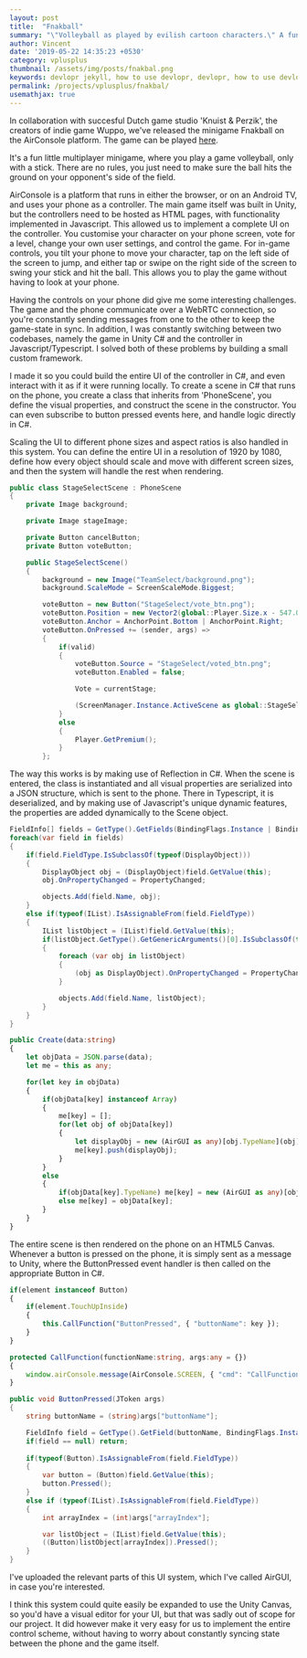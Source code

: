 ```yaml
---
layout: post
title:  "Fnakball"
summary: "\"Volleyball as played by evilish cartoon characters.\" A fun little multiplayer game, made in collaboration with the indie studio 'Knuist & Perzik', released on the AirConsole platform."
author: Vincent
date: '2019-05-22 14:35:23 +0530'
category: vplusplus
thumbnail: /assets/img/posts/fnakbal.png
keywords: devlopr jekyll, how to use devlopr, devlopr, how to use devlopr-jekyll, devlopr-jekyll tutorial,best jekyll themes
permalink: /projects/vplusplus/fnakbal/
usemathjax: true
---
```



In collaboration with succesful Dutch game studio 'Knuist & Perzik', the creators of indie game Wuppo, we've released the minigame Fnakball on the AirConsole platform. The game can be played [here](https://www.airconsole.com/play/fnakball).

It's a fun little multiplayer minigame, where you play a game volleyball, only with a stick. There are no rules, you just need to make sure the ball hits the ground on your opponent's side of the field.

AirConsole is a platform that runs in either the browser, or on an Android TV, and uses your phone as a controller. The main game itself was built in Unity, but the controllers need to be hosted as HTML pages, with functionality implemented in Javascript. This allowed us to implement a complete UI on the controller. You customise your character on your phone screen, vote for a level, change your own user settings, and control the game. For in-game controls, you tilt your phone to move your character, tap on the left side of the screen to jump, and either tap or swipe on the right side of the screen to swing your stick and hit the ball. This allows you to play the game without having to look at your phone.

Having the controls on your phone did give me some interesting challenges. The game and the phone communicate over a WebRTC connection, so you're constantly sending messages from one to the other to keep the game-state in sync. In addition, I was constantly switching between two codebases, namely the game in Unity C# and the controller in Javascript/Typescript. I solved both of these problems by building a small custom framework.

I made it so you could build the entire UI of the controller in C#, and even interact with it as if it were running locally. To create a scene in C# that runs on the phone, you create a class that inherits from 'PhoneScene', you define the visual properties, and construct the scene in the constructor. You can even subscribe to button pressed events here, and handle logic directly in C#.

Scaling the UI to different phone sizes and aspect ratios is also handled in this system. You can define the entire UI in a resolution of 1920 by 1080, define how every object should scale and move with different screen sizes, and then the system will handle the rest when rendering.

```c#
public class StageSelectScene : PhoneScene
{
    private Image background;

    private Image stageImage;

    private Button cancelButton;
    private Button voteButton;

    public StageSelectScene()
    {
        background = new Image("TeamSelect/background.png");
        background.ScaleMode = ScreenScaleMode.Biggest;

        voteButton = new Button("StageSelect/vote_btn.png");
        voteButton.Position = new Vector2(global::Player.Size.x - 547.0f, global::Player.Size.y - 313.0f);
        voteButton.Anchor = AnchorPoint.Bottom | AnchorPoint.Right;
        voteButton.OnPressed += (sender, args) =>
        {
            if(valid)
            {
                voteButton.Source = "StageSelect/voted_btn.png";
                voteButton.Enabled = false;

                Vote = currentStage;

                (ScreenManager.Instance.ActiveScene as global::StageSelectScene)?.PlayerVoted();
            }
            else
            {
                Player.GetPremium();
            }
        };
```

The way this works is by making use of Reflection in C#. When the scene is entered, the class is instantiated and all visual properties are serialized into a JSON structure, which is sent to the phone. There in Typescript, it is deserialized, and by making use of Javascript's unique dynamic features, the properties are added dynamically to the Scene object.

```c#
FieldInfo[] fields = GetType().GetFields(BindingFlags.Instance | BindingFlags.NonPublic);
foreach(var field in fields)
{
    if(field.FieldType.IsSubclassOf(typeof(DisplayObject)))
    {
        DisplayObject obj = (DisplayObject)field.GetValue(this);
        obj.OnPropertyChanged = PropertyChanged;

        objects.Add(field.Name, obj);
    }
    else if(typeof(IList).IsAssignableFrom(field.FieldType))
    {
        IList listObject = (IList)field.GetValue(this);
        if(listObject.GetType().GetGenericArguments()[0].IsSubclassOf(typeof(DisplayObject)))
        {
            foreach (var obj in listObject)
            {
                (obj as DisplayObject).OnPropertyChanged = PropertyChanged;
            }

            objects.Add(field.Name, listObject);
        }
    }
}
```

```typescript
public Create(data:string)
{
    let objData = JSON.parse(data);
    let me = this as any;

    for(let key in objData)
    {
        if(objData[key] instanceof Array)
        {
            me[key] = [];
            for(let obj of objData[key])
            {
                let displayObj = new (AirGUI as any)[obj.TypeName](obj);
                me[key].push(displayObj);
            }
        }
        else
        {
            if(objData[key].TypeName) me[key] = new (AirGUI as any)[objData[key].TypeName](objData[key]);
            else me[key] = objData[key];
        }
    }
}
```

The entire scene is then rendered on the phone on an HTML5 Canvas. Whenever a button is pressed on the phone, it is simply sent as a message to Unity, where the ButtonPressed event handler is then called on the appropriate Button in C#.

```typescript
if(element instanceof Button)
{
    if(element.TouchUpInside)
    {
        this.CallFunction("ButtonPressed", { "buttonName": key });
    }
}

protected CallFunction(functionName:string, args:any = {})
{
    window.airConsole.message(AirConsole.SCREEN, { "cmd": "CallFunction", "function": functionName, "args": args });
}
```

```c#
public void ButtonPressed(JToken args)
{
    string buttonName = (string)args["buttonName"];

    FieldInfo field = GetType().GetField(buttonName, BindingFlags.Instance | BindingFlags.NonPublic | BindingFlags.Public);
    if(field == null) return;
    
    if(typeof(Button).IsAssignableFrom(field.FieldType))
    {
        var button = (Button)field.GetValue(this);
        button.Pressed();
    }
    else if (typeof(IList).IsAssignableFrom(field.FieldType))
    {
        int arrayIndex = (int)args["arrayIndex"];

        var listObject = (IList)field.GetValue(this);
        ((Button)listObject[arrayIndex]).Pressed();
    }
}
```

I've uploaded the relevant parts of this UI system, which I've called AirGUI, in case you're interested.

I think this system could quite easily be expanded to use the Unity Canvas, so you'd have a visual editor for your UI, but that was sadly out of scope for our project. It did however make it very easy for us to implement the entire control scheme, without having to worry about constantly syncing state between the phone and the game itself.


